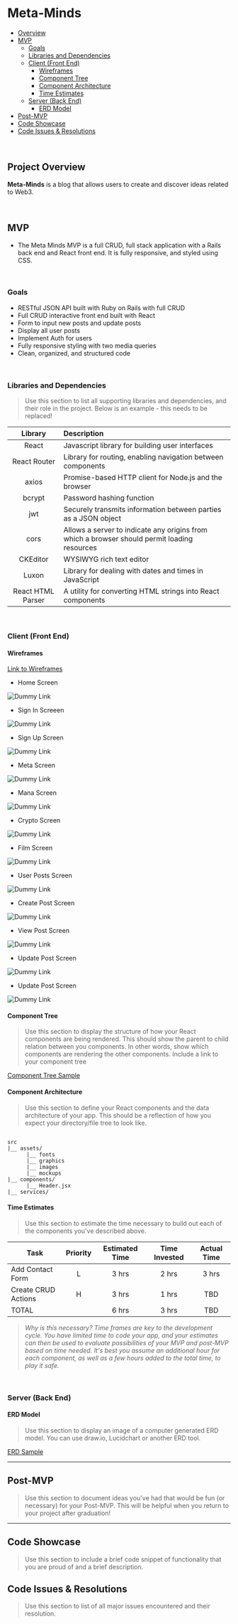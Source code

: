 # Meta-Minds
- [Overview](#overview)
- [MVP](#mvp)
  - [Goals](#goals)
  - [Libraries and Dependencies](#libraries-and-dependencies)
  - [Client (Front End)](#client-front-end)
    - [Wireframes](#wireframes)
    - [Component Tree](#component-tree)
    - [Component Architecture](#component-architecture)
    - [Time Estimates](#time-estimates)
  - [Server (Back End)](#server-back-end)
    - [ERD Model](#erd-model)
- [Post-MVP](#post-mvp)
- [Code Showcase](#code-showcase)
- [Code Issues & Resolutions](#code-issues--resolutions)

<br>

## Project Overview

**Meta-Minds** is a blog that allows users to create and discover ideas related to Web3. 


<br>

## MVP

- The Meta Minds MVP is a full CRUD, full stack application with a Rails back end and React front end. It is fully responsive, and styled using CSS. 

<br>

### Goals

- RESTful JSON API built with Ruby on Rails with full CRUD
- Full CRUD interactive front end built with React
- Form to input new posts and update posts
- Display all user posts 
- Implement Auth for users
- Fully responsive styling with two media queries
- Clean, organized, and structured code

<br>

### Libraries and Dependencies

> Use this section to list all supporting libraries and dependencies, and their role in the project. Below is an example - this needs to be replaced!

|     Library      | Description                                |
| :--------------: | :----------------------------------------- |
|      React       | Javascript library for building user interfaces |
|   React Router   | Library for routing, enabling navigation between components|
|   axios | Promise-based HTTP client for Node.js and the browser | 
|   bcrypt | Password hashing function | 
|   jwt | Securely transmits information between parties as a JSON object | 
|   cors | Allows a server to indicate any origins from which a browser should permit loading resources|
| CKEditor| WYSIWYG rich text editor|
| Luxon | Library for dealing with dates and times in JavaScript |
| React HTML Parser | A utility for converting HTML strings into React components | 

<br>

### Client (Front End)

#### Wireframes

[Link to Wireframes](https://www.figma.com/file/CT10ITn6qskLHAbIXvlNJA/Meta-Minds-team-library?node-id=0%3A1)

- Home Screen   

![Dummy Link](https://res.cloudinary.com/tylerwashington98/image/upload/v1640925772/Meta-Minds/Screen_Shot_2021-12-30_at_11.41.56_PM_usamrt.png)

- Sign In Screeen 

![Dummy Link](https://res.cloudinary.com/tylerwashington98/image/upload/v1640926158/Meta-Minds/Screen_Shot_2021-12-30_at_11.44.35_PM_orhdkl.png)

- Sign Up Screen 

![Dummy Link](https://res.cloudinary.com/tylerwashington98/image/upload/v1640926195/Meta-Minds/Screen_Shot_2021-12-30_at_11.44.53_PM_hthrgq.png)

- Meta Screen

![Dummy Link](https://res.cloudinary.com/tylerwashington98/image/upload/v1640926311/Meta-Minds/Screen_Shot_2021-12-30_at_11.47.46_PM_rrjf8j.png)

- Mana Screen

![Dummy Link](https://res.cloudinary.com/tylerwashington98/image/upload/v1640926328/Meta-Minds/Screen_Shot_2021-12-30_at_11.47.30_PM_zxuubv.png)

- Crypto Screen

![Dummy Link](https://res.cloudinary.com/tylerwashington98/image/upload/v1640926354/Meta-Minds/Screen_Shot_2021-12-30_at_11.47.59_PM_hm7ank.png)

- Film Screen  

![Dummy Link](https://res.cloudinary.com/tylerwashington98/image/upload/v1640926368/Meta-Minds/Screen_Shot_2021-12-30_at_11.48.13_PM_gfcegk.png)

- User Posts Screen  

![Dummy Link](https://res.cloudinary.com/tylerwashington98/image/upload/v1640926408/Meta-Minds/Screen_Shot_2021-12-30_at_11.48.27_PM_zr00k7.png)

- Create Post Screen  

![Dummy Link](https://res.cloudinary.com/tylerwashington98/image/upload/v1640926432/Meta-Minds/Screen_Shot_2021-12-30_at_11.48.39_PM_m5yorn.png)

- View Post Screen  

![Dummy Link](https://res.cloudinary.com/tylerwashington98/image/upload/v1640926856/Meta-Minds/Screen_Shot_2021-12-30_at_11.45.45_PM_nfhgrw.png)

- Update Post Screen  

![Dummy Link](https://res.cloudinary.com/tylerwashington98/image/upload/v1640926449/Meta-Minds/Screen_Shot_2021-12-30_at_11.47.16_PM_sfbpml.png)


- Update Post Screen  

![Dummy Link](https://res.cloudinary.com/tylerwashington98/image/upload/v1640927370/Meta-Minds/Group_13_1_atphx4.png)



#### Component Tree

> Use this section to display the structure of how your React components are being rendered. This should show the parent to child relation between you components. In other words, show which components are rendering the other components. Include a link to your component tree

[Component Tree Sample](https://gist.git.generalassemb.ly/davidtwhitlatch/414107e2560ae0bb65e233570f2fe056#file-component-tree-png)

#### Component Architecture

> Use this section to define your React components and the data architecture of your app. This should be a reflection of how you expect your directory/file tree to look like. 

``` structure

src
|__ assets/
      |__ fonts
      |__ graphics
      |__ images
      |__ mockups
|__ components/
      |__ Header.jsx
|__ services/

```

#### Time Estimates

> Use this section to estimate the time necessary to build out each of the components you've described above.

| Task                | Priority | Estimated Time | Time Invested | Actual Time |
| ------------------- | :------: | :------------: | :-----------: | :---------: |
| Add Contact Form    |    L     |     3 hrs      |     2 hrs     |    3 hrs    |
| Create CRUD Actions |    H     |     3 hrs      |     1 hrs     |     TBD     |
| TOTAL               |          |     6 hrs      |     3 hrs     |     TBD     |

> _Why is this necessary? Time frames are key to the development cycle. You have limited time to code your app, and your estimates can then be used to evaluate possibilities of your MVP and post-MVP based on time needed. It's best you assume an additional hour for each component, as well as a few hours added to the total time, to play it safe._

<br>

### Server (Back End)

#### ERD Model

> Use this section to display an image of a computer generated ERD model. You can use draw.io, Lucidchart or another ERD tool.

[ERD Sample](https://drive.google.com/file/d/1kLyQTZqfcA4jjKWQexfEkG2UspyclK8Q/view)
<br>

***

## Post-MVP

> Use this section to document ideas you've had that would be fun (or necessary) for your Post-MVP. This will be helpful when you return to your project after graduation!

***

## Code Showcase

> Use this section to include a brief code snippet of functionality that you are proud of and a brief description.

## Code Issues & Resolutions

> Use this section to list of all major issues encountered and their resolution.
